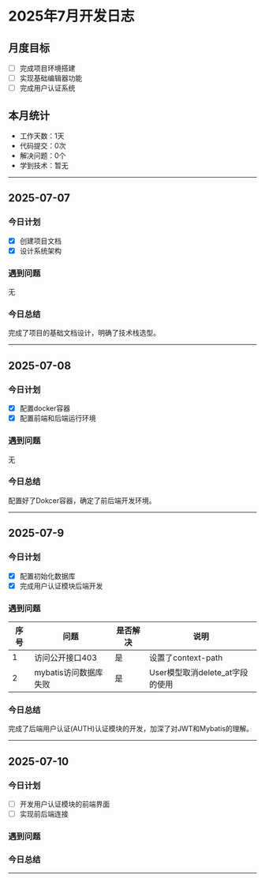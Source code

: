 # 2025年7月开发日志

## 月度目标
- [ ] 完成项目环境搭建
- [ ] 实现基础编辑器功能
- [ ] 完成用户认证系统

## 本月统计
- 工作天数：1天
- 代码提交：0次
- 解决问题：0个
- 学到技术：暂无

---

## 2025-07-07
### 今日计划
- [x] 创建项目文档
- [x] 设计系统架构

### 遇到问题
无

### 今日总结
完成了项目的基础文档设计，明确了技术栈选型。

---
## 2025-07-08
### 今日计划
- [x] 配置docker容器
- [x] 配置前端和后端运行环境

### 遇到问题
无

### 今日总结
配置好了Dokcer容器，确定了前后端开发环境。

---
## 2025-07-9
### 今日计划
- [x] 配置初始化数据库
- [x] 完成用户认证模块后端开发
### 遇到问题
| 序号 | 问题 | 是否解决 | 说明 |
|------|------|------|------|
| 1 | 访问公开接口403 | 是 | 设置了context-path |
| 2 | mybatis访问数据库失败 | 是 | User模型取消delete_at字段的使用 |


### 今日总结
完成了后端用户认证(AUTH)认证模块的开发，加深了对JWT和Mybatis的理解。

---

## 2025-07-10
### 今日计划
- [ ] 开发用户认证模块的前端界面
- [ ] 实现前后端连接

### 遇到问题


### 今日总结


---
